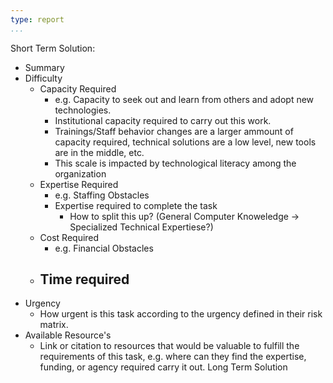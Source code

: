 ```yaml
---
type: report
...
```


Short Term Solution:
- Summary
- Difficulty
  - Capacity Required
    - e.g. Capacity to seek out and learn from others and adopt new technologies.
    - Institutional capacity required to carry out this work.
	- Trainings/Staff behavior changes are a larger ammount of capacity required, technical solutions are a low level, new tools are in the middle, etc.
	- This scale is impacted by technological literacy among the organization
  - Expertise Required
    - e.g. Staffing Obstacles
	- Expertise required to complete the task
	  - How to split this up? (General Computer Knoweledge -> Specialized Technical Expertiese?)
  - Cost Required
    - e.g. Financial Obstacles
  - Time required
    - 
- Urgency
  - How urgent is this task according to the urgency defined in their risk matrix.
- Available Resource's
  - Link or citation to resources that would be valuable to fulfill the requirements of this task, e.g. where can they find the expertise, funding, or agency  required carry it out. 
Long Term Solution
